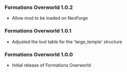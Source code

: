### Formations Overworld 1.0.2
- Allow mod to be loaded on NeoForge

### Formations Overworld 1.0.1
- Adjusted the loot table for the 'large_temple' structure

### Formations Overworld 1.0.0
- Initial release of Formations Overworld
